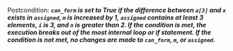 Postcondition: ***`can_form` is set to True if the difference between `a[3]` and `x` exists in `assigned`, `m` is increased by 1, `assigned` contains at least 3 elements, `i` is 3, and `n` is greater than 2. If the condition is met, the execution breaks out of the most internal loop or if statement. If the condition is not met, no changes are made to `can_form`, `m`, or `assigned`.***